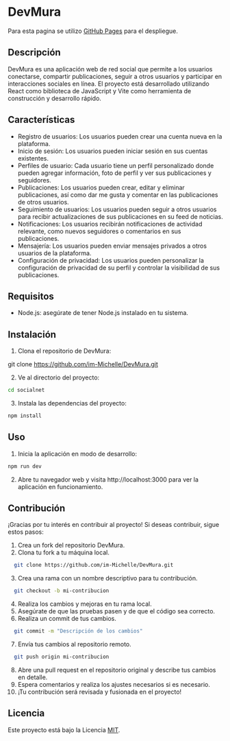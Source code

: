 # DevMura
Para esta pagina se utilizo [GitHub Pages](https://im-michelle.github.io/DevMura/) para el despliegue.

## Descripción

DevMura es una aplicación web de red social que permite a los usuarios conectarse, compartir publicaciones, seguir a otros usuarios y participar en interacciones sociales en línea. El proyecto está desarrollado utilizando React como biblioteca de JavaScript y Vite como herramienta de construcción y desarrollo rápido.

## Características

- Registro de usuarios: Los usuarios pueden crear una cuenta nueva en la plataforma.
- Inicio de sesión: Los usuarios pueden iniciar sesión en sus cuentas existentes.
- Perfiles de usuario: Cada usuario tiene un perfil personalizado donde pueden agregar información, foto de perfil y ver sus publicaciones y seguidores.
- Publicaciones: Los usuarios pueden crear, editar y eliminar publicaciones, así como dar me gusta y comentar en las publicaciones de otros usuarios.
- Seguimiento de usuarios: Los usuarios pueden seguir a otros usuarios para recibir actualizaciones de sus publicaciones en su feed de noticias.
- Notificaciones: Los usuarios recibirán notificaciones de actividad relevante, como nuevos seguidores o comentarios en sus publicaciones.
- Mensajería: Los usuarios pueden enviar mensajes privados a otros usuarios de la plataforma.
- Configuración de privacidad: Los usuarios pueden personalizar la configuración de privacidad de su perfil y controlar la visibilidad de sus publicaciones.

## Requisitos

- Node.js: asegúrate de tener Node.js instalado en tu sistema.

## Instalación

1. Clona el repositorio de DevMura:

git clone https://github.com/im-Michelle/DevMura.git

2. Ve al directorio del proyecto:
```bash
cd socialnet
```
3. Instala las dependencias del proyecto:
```bash
npm install
```
## Uso

1. Inicia la aplicación en modo de desarrollo:

```bash
npm run dev
```

2. Abre tu navegador web y visita http://localhost:3000 para ver la aplicación en funcionamiento.

## Contribución

¡Gracias por tu interés en contribuir al proyecto! Si deseas contribuir, sigue estos pasos:

1. Crea un fork del repositorio DevMura.
2. Clona tu fork a tu máquina local.

```bash
  git clone https://github.com/im-Michelle/DevMura.git
```
3. Crea una rama con un nombre descriptivo para tu contribución.

```bash
  git checkout -b mi-contribucion
```
4. Realiza los cambios y mejoras en tu rama local.
5. Asegúrate de que las pruebas pasen y de que el código sea correcto.
6. Realiza un commit de tus cambios.
```bash
  git commit -m "Descripción de los cambios"
```
7. Envía tus cambios al repositorio remoto.
```bash
  git push origin mi-contribucion
```
8. Abre una pull request en el repositorio original y describe tus cambios en detalle.
9. Espera comentarios y realiza los ajustes necesarios si es necesario.
10. ¡Tu contribución será revisada y fusionada en el proyecto!
## Licencia

Este proyecto está bajo la Licencia [MIT](https://opensource.org/licenses/MIT).
